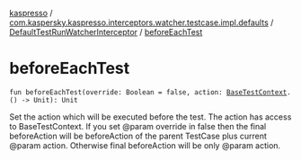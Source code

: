 [kaspresso](../../index.md) / [com.kaspersky.kaspresso.interceptors.watcher.testcase.impl.defaults](../index.md) / [DefaultTestRunWatcherInterceptor](index.md) / [beforeEachTest](./before-each-test.md)

# beforeEachTest

`fun beforeEachTest(override: Boolean = false, action: `[`BaseTestContext`](../../com.kaspersky.kaspresso.testcases.core.testcontext/-base-test-context.md)`.() -> Unit): Unit`

Set the action which will be executed before the test.
The action has access to BaseTestContext.
If you set @param override in false then the final beforeAction will be
    beforeAction of the parent TestCase plus current @param action.
    Otherwise final beforeAction will be only @param action.

